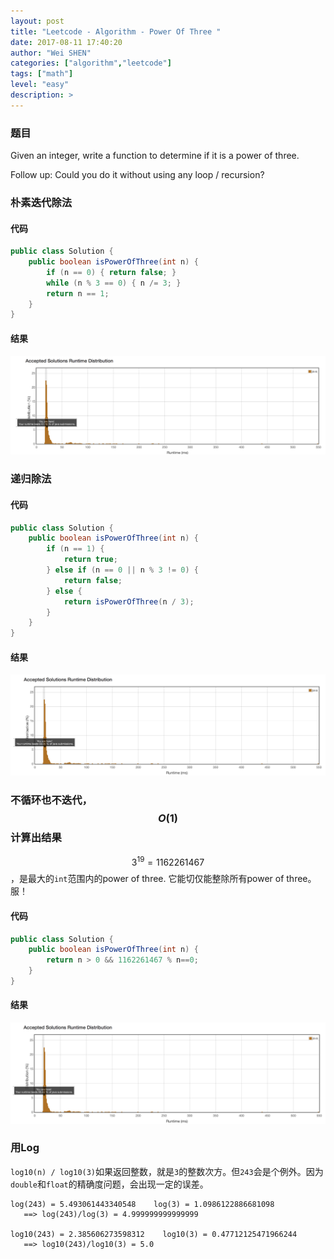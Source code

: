```yaml
---
layout: post
title: "Leetcode - Algorithm - Power Of Three "
date: 2017-08-11 17:40:20
author: "Wei SHEN"
categories: ["algorithm","leetcode"]
tags: ["math"]
level: "easy"
description: >
---
```


### 题目
Given an integer, write a function to determine if it is a power of three.

Follow up:
Could you do it without using any loop / recursion?

### 朴素迭代除法

#### 代码
```java
public class Solution {
    public boolean isPowerOfThree(int n) {
        if (n == 0) { return false; }
        while (n % 3 == 0) { n /= 3; }
        return n == 1;
    }
}
```

#### 结果
![power-of-three-1](/images/leetcode/power-of-three-1.png)


### 递归除法

#### 代码
```java
public class Solution {
    public boolean isPowerOfThree(int n) {
        if (n == 1) {
            return true;
        } else if (n == 0 || n % 3 != 0) {
            return false;
        } else {
            return isPowerOfThree(n / 3);
        }
    }
}
```

#### 结果
![power-of-three-2](/images/leetcode/power-of-three-2.png)


### 不循环也不迭代，$$O(1)$$ 计算出结果
$$3^{19} = 1162261467$$，是最大的`int`范围内的power of three. 它能切仅能整除所有power of three。 服！

#### 代码
```java
public class Solution {
    public boolean isPowerOfThree(int n) {
        return n > 0 && 1162261467 % n==0;
    }
}
```

#### 结果
![power-of-three-3](/images/leetcode/power-of-three-3.png)

### 用Log
`log10(n) / log10(3)`如果返回整数，就是`3`的整数次方。但`243`会是个例外。因为`double`和`float`的精确度问题，会出现一定的误差。

```
log(243) = 5.493061443340548    log(3) = 1.0986122886681098
   ==> log(243)/log(3) = 4.999999999999999

log10(243) = 2.385606273598312    log10(3) = 0.47712125471966244
   ==> log10(243)/log10(3) = 5.0
```
